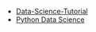 - [Data-Science-Tutorial](https://www.geeksforgeeks.org/data-science-tutorial/?ref=ghm)
- [Python Data Science](https://jakevdp.github.io/PythonDataScienceHandbook/)
